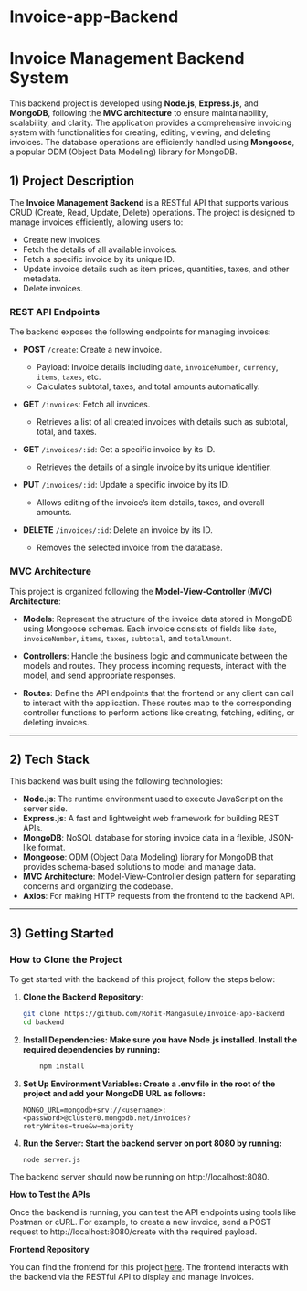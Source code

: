# Invoice-app-Backend
# Invoice Management Backend System

This backend project is developed using **Node.js**, **Express.js**, and **MongoDB**, following the **MVC architecture** to ensure maintainability, scalability, and clarity. The application provides a comprehensive invoicing system with functionalities for creating, editing, viewing, and deleting invoices. The database operations are efficiently handled using **Mongoose**, a popular ODM (Object Data Modeling) library for MongoDB.

## 1) Project Description

The **Invoice Management Backend** is a RESTful API that supports various CRUD (Create, Read, Update, Delete) operations. The project is designed to manage invoices efficiently, allowing users to:
- Create new invoices.
- Fetch the details of all available invoices.
- Fetch a specific invoice by its unique ID.
- Update invoice details such as item prices, quantities, taxes, and other metadata.
- Delete invoices.

### REST API Endpoints

The backend exposes the following endpoints for managing invoices:

- **POST** `/create`: Create a new invoice.
  - Payload: Invoice details including `date`, `invoiceNumber`, `currency`, `items`, `taxes`, etc.
  - Calculates subtotal, taxes, and total amounts automatically.
  
- **GET** `/invoices`: Fetch all invoices.
  - Retrieves a list of all created invoices with details such as subtotal, total, and taxes.

- **GET** `/invoices/:id`: Get a specific invoice by its ID.
  - Retrieves the details of a single invoice by its unique identifier.

- **PUT** `/invoices/:id`: Update a specific invoice by its ID.
  - Allows editing of the invoice’s item details, taxes, and overall amounts.

- **DELETE** `/invoices/:id`: Delete an invoice by its ID.
  - Removes the selected invoice from the database.

### MVC Architecture

This project is organized following the **Model-View-Controller (MVC) Architecture**:

- **Models**: Represent the structure of the invoice data stored in MongoDB using Mongoose schemas. Each invoice consists of fields like `date`, `invoiceNumber`, `items`, `taxes`, `subtotal`, and `totalAmount`.

- **Controllers**: Handle the business logic and communicate between the models and routes. They process incoming requests, interact with the model, and send appropriate responses.

- **Routes**: Define the API endpoints that the frontend or any client can call to interact with the application. These routes map to the corresponding controller functions to perform actions like creating, fetching, editing, or deleting invoices.

---

## 2) Tech Stack

This backend was built using the following technologies:

- **Node.js**: The runtime environment used to execute JavaScript on the server side.
- **Express.js**: A fast and lightweight web framework for building REST APIs.
- **MongoDB**: NoSQL database for storing invoice data in a flexible, JSON-like format.
- **Mongoose**: ODM (Object Data Modeling) library for MongoDB that provides schema-based solutions to model and manage data.
- **MVC Architecture**: Model-View-Controller design pattern for separating concerns and organizing the codebase.
- **Axios**: For making HTTP requests from the frontend to the backend API.

---

## 3) Getting Started

### How to Clone the Project

To get started with the backend of this project, follow the steps below:

1. **Clone the Backend Repository**:
   ```bash
   git clone https://github.com/Rohit-Mangasule/Invoice-app-Backend
   cd backend

2. **Install Dependencies: Make sure you have Node.js installed. Install the required dependencies by running:**
    ```bash
        npm install
    ```

3. **Set Up Environment Variables: Create a .env file in the root of the project and add your MongoDB URL as follows:**
    ```
    MONGO_URL=mongodb+srv://<username>:<password>@cluster0.mongodb.net/invoices?retryWrites=true&w=majority
    ```

4. **Run the Server: Start the backend server on port 8080 by running:**
    ```
    node server.js
    ```

The backend server should now be running on http://localhost:8080.


**How to Test the APIs**

Once the backend is running, you can test the API endpoints using tools like Postman or cURL. For example, to create a new invoice, send a POST request to http://localhost:8080/create with the required payload.

**Frontend Repository**

You can find the frontend for this project [here](https://github.com/Rohit-Mangasule/Invoice-app-Frontend). The frontend interacts with the backend via the RESTful API to display and manage invoices.